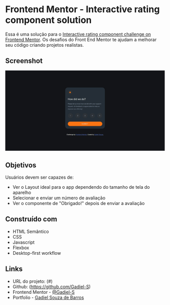 # Frontend Mentor - Interactive rating component solution

Essa é uma solução para o [Interactive rating component challenge on Frontend Mentor](https://www.frontendmentor.io/challenges/interactive-rating-component-koxpeBUmI). Os desafios do Front End Mentor te ajudam a melhorar seu código criando projetos realistas.

## Screenshot

![](./images/capa-interactive-rating-component.jpeg)

## Objetivos

Usuários devem ser capazes de:

- Ver o Layout ideal para o app dependendo do tamanho de tela do aparelho
- Selecionar e enviar um número de avaliação
- Ver o componente de "Obrigado!" depois de enviar a avaliação

## Construído com

- HTML Semântico
- CSS
- Javascript
- Flexbox
- Desktop-first workflow

## Links

- URL do projeto: (#)
- Github: (https://github.com/Gadiel-S)
- Frontend Mentor - [@Gadiel-S](https://www.frontendmentor.io/profile/Gadiel-S)
- Portfolio - [Gadiel Souza de Barros](https://gadiel-s.github.io/meu-portfolio/)

